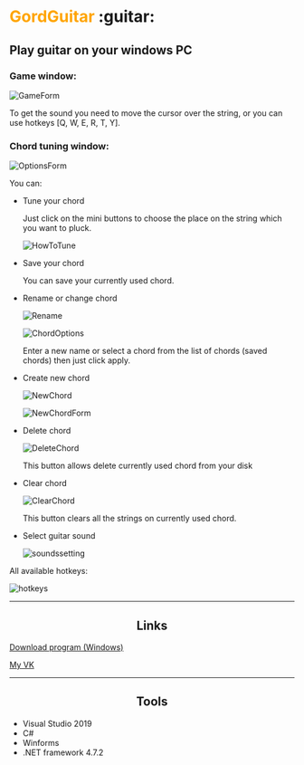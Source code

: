 <h1><font color = "orange">GordGuitar</font> :guitar:</h1>

<h2>Play guitar on your windows PC</h2>

<h3>Game window:</h3>

![GameForm](screenshots/GameForm.jpg)

To get the sound you need to move the cursor over the string, or you can use hotkeys [Q, W, E, R, T, Y].

<h3>Chord tuning window:</h3>

![OptionsForm](screenshots/OptionsForm.jpg)

<div>You can:</div>

+ Tune your chord

   Just click on the mini buttons to choose the place on the string which you want to pluck. 

   ![HowToTune](screenshots/HowToTuneAChord.jpg)

+ Save your chord

   You can save your currently used chord. 
 
+ Rename or change chord

  ![Rename](screenshots/RenameofChange.jpg)

  ![ChordOptions](screenshots/ChordOptions.jpg)

  Enter a new name or select a chord from the list of chords (saved chords) then just click apply.

+ Create new chord

  ![NewChord](screenshots/CreateNew.jpg)

  ![NewChordForm](screenshots/NewChord.jpg)

+ Delete chord

  ![DeleteChord](screenshots/DeleteChord.jpg)

  This button allows delete currently used chord from your disk

+ Clear chord

  ![ClearChord](screenshots/Clearchord.jpg)

  This button clears all the strings on currently used chord.

+ Select guitar sound

  ![soundssetting](screenshots/SoundsSetting.jpg)

<div>All available hotkeys: </div>

![hotkeys](screenshots/HotKeys.jpg)

_____

<center><h2>Links</h2></center>

[Download program (Windows)](https://disk.yandex.ru/d/T-S0UOgCLEqu8A)

[My VK](https://vk.com/poseidon1337ac)

_____

<center><h2>Tools</h2></center>

+ Visual Studio 2019
+ C#
+ Winforms
+ .NET framework 4.7.2